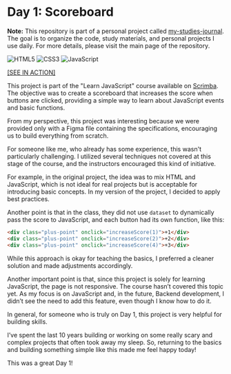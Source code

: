 # Day 1: Scoreboard

**Note:** This repository is part of a personal project called [my-studies-journal](https://github.com/carloscsc/my-studies-journal). The goal is to organize the code, study materials, and personal projects I use daily. For more details, please visit the main page of the repository.

![HTML5](https://img.shields.io/badge/html5-%23E34F26.svg?style=for-the-badge&logo=html5&logoColor=white)
![CSS3](https://img.shields.io/badge/css3-%231572B6.svg?style=for-the-badge&logo=css3&logoColor=white)
![JavaScript](https://img.shields.io/badge/javascript-%23323330.svg?style=for-the-badge&logo=javascript&logoColor=%23F7DF1E)

[[SEE IN ACTION]](https://my-study-journal.vercel.app/day1-scoreboard)

This project is part of the "Learn JavaScript" course available on [Scrimba](https://v2.scrimba.com/). The objective was to create a scoreboard that increases the score when buttons are clicked, providing a simple way to learn about JavaScript events and basic functions.

From my perspective, this project was interesting because we were provided only with a Figma file containing the specifications, encouraging us to build everything from scratch.

For someone like me, who already has some experience, this wasn't particularly challenging. I utilized several techniques not covered at this stage of the course, and the instructors encouraged this kind of initiative.

For example, in the original project, the idea was to mix HTML and JavaScript, which is not ideal for real projects but is acceptable for introducing basic concepts. In my version of the project, I decided to apply best practices.

Another point is that in the class, they did not use `dataset` to dynamically pass the score to JavaScript, and each button had its own function, like this:

```html
<div class="plus-point" onclick="increaseScore(1)">+1</div>
<div class="plus-point" onclick="increaseScore(2)">+2</div>
<div class="plus-point" onclick="increaseScore(4)">+3</div>
```

While this approach is okay for teaching the basics, I preferred a cleaner solution and made adjustments accordingly.

Another important point is that, since this project is solely for learning JavaScript, the page is not responsive. The course hasn’t covered this topic yet. As my focus is on JavaScript and, in the future, Backend development, I didn’t see the need to add this feature, even though I know how to do it.

In general, for someone who is truly on Day 1, this project is very helpful for building skills.

I’ve spent the last 10 years building or working on some really scary and complex projects that often took away my sleep. So, returning to the basics and building something simple like this made me feel happy today!

This was a great Day 1!
